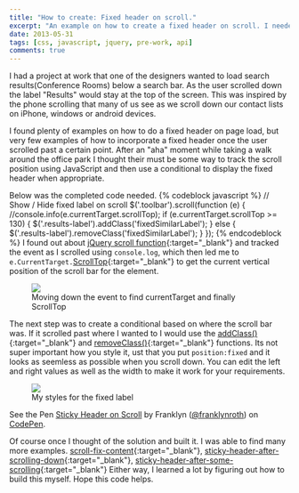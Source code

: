 ```yaml
---
title: "How to create: Fixed header on scroll."
excerpt: "An example on how to create a fixed header on scroll. I needed to created a fixed header but only after the user has scrolled down a specific point. I couldn't find any examples so I built my own."
date: 2013-05-31
tags: [css, javascript, jquery, pre-work, api]
comments: true
---
```

I had a project at work that one of the designers wanted to load search results(Conference Rooms) below a search bar. As the user scrolled down the label "Results" would stay at the top of the screen. This was inspired by the phone scrolling that many of us see as we scroll down our contact lists on iPhone, windows or android devices.

I found plenty of examples on how to do a fixed header on page load, but very few examples of how to incorporate a fixed header once the user scrolled past a certain point. After an "aha" moment while taking a walk around the office park I thought their must be some way to track the scroll position using JavaScript and then use a conditional to display the fixed header when appropriate.

Below was the completed code needed.
{% codeblock javascript %}
// Show / Hide fixed label on scroll
	$('.toolbar').scroll(function (e) {
    //console.info(e.currentTarget.scrollTop);
		if (e.currentTarget.scrollTop >= 130) {
			$('.results-label').addClass('fixedSimilarLabel');
		}
		else {		
			$('.results-label').removeClass('fixedSimilarLabel');
		}
	});
{% endcodeblock %}
I found out about [jQuery scroll function](https://api.jquery.com/scroll/){:target="_blank"} and tracked the event as I scrolled using <code>console.log</code>, which then led me to <code>e.CurrentTarget.</code>[ScrollTop](https://api.jquery.com/scrollTop/){:target="_blank"} to get the current vertical position of the scroll bar for the element.

<figure>
    <a href="/images/e.currentTarget.PNG"><img src="/images/e.currentTarget.PNG"></a>
    <figcaption>Moving down the event to find currentTarget and finally ScrollTop</figcaption>
</figure>

The next step was to create a conditional based on where the scroll bar was. If it scrolled past where I wanted to I would use the [addClass()](https://api.jquery.com/addclass/){:target="_blank"} and [removeClass()](https://api.jquery.com/removeclass/){:target="_blank"} functions. Its not super important how you style it, ust that you put <code>position:fixed</code> and it looks as seemless as possible when you scroll down. You can edit the left and right values as well as the width to make it work for your requirements.
<figure>
    <a href="/images/fixedcss.PNG"><img src="/images/fixedcss.PNG"></a>
    <figcaption>My styles for the fixed label</figcaption>
</figure>
<p data-height="500" data-theme-id="0" data-slug-hash="pjEzeK" data-default-tab="result" data-user="franklynroth" class='codepen'>See the Pen <a href='http://codepen.io/franklynroth/pen/pjEzeK/'>Sticky Header on Scroll</a> by Franklyn (<a href='http://codepen.io/franklynroth'>@franklynroth</a>) on <a href='http://codepen.io'>CodePen</a>.</p>
<script async src="//assets.codepen.io/assets/embed/ei.js"></script>

Of course once I thought of the solution and built it. I was able to find many more examples. [scroll-fix-content](https://css-tricks.com/scroll-fix-content/){:target="_blank"}, [sticky-header-after-scrolling-down](http://stackoverflow.com/questions/18382496/sticky-header-after-scrolling-down){:target="_blank"}, [sticky-header-after-some-scrolling](http://stackoverflow.com/questions/24545052/sticky-header-after-some-scrolling){:target="_blank"}
Either way, I learned a lot by figuring out how to build this myself. Hope this code helps.
